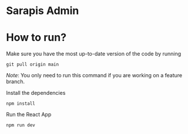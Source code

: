 # Sarapis Admin

# How to run?
Make sure you have the most up-to-date version of the code by running
```
git pull origin main
```
*Note*: You only need to run this command if you are working on a feature branch.

Install the dependencies
```
npm install
```
Run the React App
```
npm run dev
```

